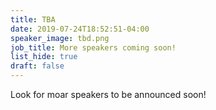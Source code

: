 ```yaml
---
title: TBA
date: 2019-07-24T18:52:51-04:00
speaker_image: tbd.png
job_title: More speakers coming soon!
list_hide: true
draft: false
---
```


Look for moar speakers to be announced soon!
